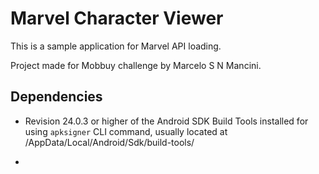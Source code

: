 # Marvel Character Viewer

This is a sample application for Marvel API loading.

Project made for Mobbuy challenge by Marcelo S N Mancini.

## Dependencies

- Revision 24.0.3 or higher of the Android SDK Build Tools installed for using `apksigner` CLI command, usually
located at <User>/AppData/Local/Android/Sdk/build-tools/<version>

- 